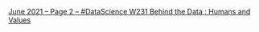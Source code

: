 [June 2021 – Page 2 – #DataScience W231   Behind the Data : Humans and Values](https://qi.tc/qi/117800)